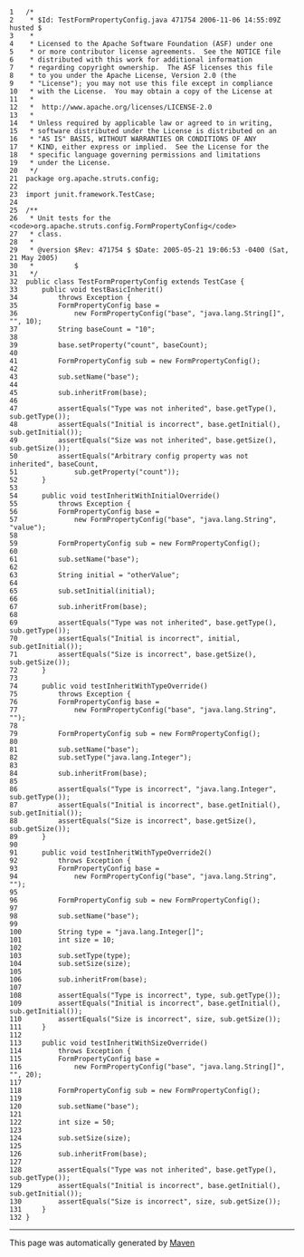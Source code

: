 
    1   /*
    2    * $Id: TestFormPropertyConfig.java 471754 2006-11-06 14:55:09Z husted $
    3    *
    4    * Licensed to the Apache Software Foundation (ASF) under one
    5    * or more contributor license agreements.  See the NOTICE file
    6    * distributed with this work for additional information
    7    * regarding copyright ownership.  The ASF licenses this file
    8    * to you under the Apache License, Version 2.0 (the
    9    * "License"); you may not use this file except in compliance
    10   * with the License.  You may obtain a copy of the License at
    11   *
    12   *  http://www.apache.org/licenses/LICENSE-2.0
    13   *
    14   * Unless required by applicable law or agreed to in writing,
    15   * software distributed under the License is distributed on an
    16   * "AS IS" BASIS, WITHOUT WARRANTIES OR CONDITIONS OF ANY
    17   * KIND, either express or implied.  See the License for the
    18   * specific language governing permissions and limitations
    19   * under the License.
    20   */
    21  package org.apache.struts.config;
    22  
    23  import junit.framework.TestCase;
    24  
    25  /**
    26   * Unit tests for the <code>org.apache.struts.config.FormPropertyConfig</code>
    27   * class.
    28   *
    29   * @version $Rev: 471754 $ $Date: 2005-05-21 19:06:53 -0400 (Sat, 21 May 2005)
    30   *          $
    31   */
    32  public class TestFormPropertyConfig extends TestCase {
    33      public void testBasicInherit()
    34          throws Exception {
    35          FormPropertyConfig base =
    36              new FormPropertyConfig("base", "java.lang.String[]", "", 10);
    37          String baseCount = "10";
    38  
    39          base.setProperty("count", baseCount);
    40  
    41          FormPropertyConfig sub = new FormPropertyConfig();
    42  
    43          sub.setName("base");
    44  
    45          sub.inheritFrom(base);
    46  
    47          assertEquals("Type was not inherited", base.getType(), sub.getType());
    48          assertEquals("Initial is incorrect", base.getInitial(), sub.getInitial());
    49          assertEquals("Size was not inherited", base.getSize(), sub.getSize());
    50          assertEquals("Arbitrary config property was not inherited", baseCount,
    51              sub.getProperty("count"));
    52      }
    53  
    54      public void testInheritWithInitialOverride()
    55          throws Exception {
    56          FormPropertyConfig base =
    57              new FormPropertyConfig("base", "java.lang.String", "value");
    58  
    59          FormPropertyConfig sub = new FormPropertyConfig();
    60  
    61          sub.setName("base");
    62  
    63          String initial = "otherValue";
    64  
    65          sub.setInitial(initial);
    66  
    67          sub.inheritFrom(base);
    68  
    69          assertEquals("Type was not inherited", base.getType(), sub.getType());
    70          assertEquals("Initial is incorrect", initial, sub.getInitial());
    71          assertEquals("Size is incorrect", base.getSize(), sub.getSize());
    72      }
    73  
    74      public void testInheritWithTypeOverride()
    75          throws Exception {
    76          FormPropertyConfig base =
    77              new FormPropertyConfig("base", "java.lang.String", "");
    78  
    79          FormPropertyConfig sub = new FormPropertyConfig();
    80  
    81          sub.setName("base");
    82          sub.setType("java.lang.Integer");
    83  
    84          sub.inheritFrom(base);
    85  
    86          assertEquals("Type is incorrect", "java.lang.Integer", sub.getType());
    87          assertEquals("Initial is incorrect", base.getInitial(), sub.getInitial());
    88          assertEquals("Size is incorrect", base.getSize(), sub.getSize());
    89      }
    90  
    91      public void testInheritWithTypeOverride2()
    92          throws Exception {
    93          FormPropertyConfig base =
    94              new FormPropertyConfig("base", "java.lang.String", "");
    95  
    96          FormPropertyConfig sub = new FormPropertyConfig();
    97  
    98          sub.setName("base");
    99  
    100         String type = "java.lang.Integer[]";
    101         int size = 10;
    102 
    103         sub.setType(type);
    104         sub.setSize(size);
    105 
    106         sub.inheritFrom(base);
    107 
    108         assertEquals("Type is incorrect", type, sub.getType());
    109         assertEquals("Initial is incorrect", base.getInitial(), sub.getInitial());
    110         assertEquals("Size is incorrect", size, sub.getSize());
    111     }
    112 
    113     public void testInheritWithSizeOverride()
    114         throws Exception {
    115         FormPropertyConfig base =
    116             new FormPropertyConfig("base", "java.lang.String[]", "", 20);
    117 
    118         FormPropertyConfig sub = new FormPropertyConfig();
    119 
    120         sub.setName("base");
    121 
    122         int size = 50;
    123 
    124         sub.setSize(size);
    125 
    126         sub.inheritFrom(base);
    127 
    128         assertEquals("Type was not inherited", base.getType(), sub.getType());
    129         assertEquals("Initial is incorrect", base.getInitial(), sub.getInitial());
    130         assertEquals("Size is incorrect", size, sub.getSize());
    131     }
    132 }

------------------------------------------------------------------------

This page was automatically generated by [Maven](http://maven.apache.org/)
